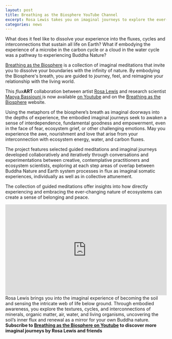 ```yaml
---
layout: post
title: Breathing as the Biosphere YouTube Channel
excerpt: Rosa Lewis takes you on imaginal journeys to explore the ever-changing nature of ecosystems in flux.
categories: news
---
```



What does it feel like to dissolve your experience into the fluxes, cycles and interconnections that sustain all life on Earth? What if embodying the experience of a microbe in the carbon cycle or a cloud in the water cycle was a pathway to experiencing Buddha Nature?

<a href = "https://biosphere-breath.github.io/">Breathing as the Biosphere</a> is a collection of imaginal meditations that invite you to dissolve your boundaries with the infinity of nature. By embodying the Biosphere's breath, you are guided to journey, feel, and reimagine your relationship with the living world. 

This <i>flux</i><strong>ART</strong> collaboration between artist <a href = "https://fluxnetart.github.io/Rosa/">Rosa Lewis</a> and research scientist <a href = "https://fluxnetart.github.io/Rosa/">Maoya Bassiouni </a>is now available <a href = "https://www.youtube.com/@BreathingastheBiosphere">on Youtube</a> and on the <a href = "https://biosphere-breath.github.io/">Breathing as the Biosphere</a> website.

Using the metaphors of the biosphere’s breath as imaginal doorways into the depths of experience, the embodied imaginal journeys seek to awaken a sense of interdependence, fundamental goodness and empowerment, even in the face of fear, ecosystem grief, or other challenging emotions. May you experience the awe, nourishment and love that arise from your interconnection with ecosystem energy, water, and carbon fluxes.

The project features selected guided meditations and imaginal journeys developed collaboratively and iteratively through conversations and experimentations between creative, contemplative practitioners and ecosystem scientists, exploring at each step areas of overlap between Buddha Nature and Earth system processes in flux as imaginal somatic experiences, individually as well as in collective attunement.

The collection of guided meditations offer insights into how directly experiencing and embracing the ever-changing nature of ecosystems can create a sense of belonging and peace. 

<div style="padding:56.25% 0 0 0;position:relative;">
  <iframe src="https://www.youtube.com/embed/X8M-ON_j5Po"
          frameborder="0"
          allow="autoplay; fullscreen; picture-in-picture; clipboard-write; encrypted-media"
          style="position:absolute;top:0;left:0;width:100%;height:100%;"
          title="Breathing Aliveness as Soils"
          allowfullscreen>
  </iframe>
</div>
<figcaption>
  Rosa Lewis brings you into the imaginal experience of becoming the soil and sensing the intricate web of life below ground. Through embodied awareness, you explore the textures, cycles, and interconnections of minerals, organic matter, air, water, and living organisms, uncovering the soil’s inner flux and renewal as a mirror for your own Buddha nature. <br> 
  <strong>Subscribe to <a href = "https://www.youtube.com/@BreathingastheBiosphere">Breathing as the Biosphere on Youtube</a> to discover more imaginal journeys by Rosa Lewis and friends</strong>
</figcaption>
